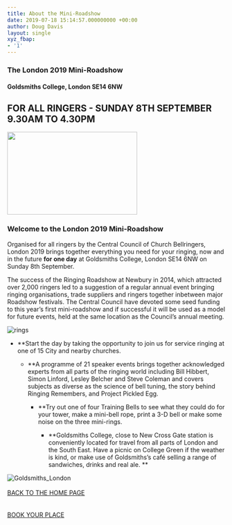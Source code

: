 ```yaml
---
title: About the Mini-Roadshow
date: 2019-07-18 15:14:57.000000000 +00:00
author: Doug Davis
layout: single
xyz_fbap:
- '1'
---
```

### The London 2019 Mini-Roadshow

#### Goldsmiths College, London SE14 6NW

## FOR ALL RINGERS - SUNDAY 8TH SEPTEMBER 9.30AM TO 4.30PM

<img loading="lazy" width="300" height="191" src="https://cccbr.org.uk/wp-content/uploads/2019/05/london2019_logo-300x191.jpg" alt="" srcset="https://cccbr.org.uk/wp-content/uploads/2019/05/london2019_logo-300x191.jpg 300w, https://cccbr.org.uk/wp-content/uploads/2019/05/london2019_logo.jpg 540w" sizes="(max-width: 300px) 100vw, 300px" /> 

### Welcome to the London 2019 Mini-Roadshow

Organised for all ringers by the Central Council of Church Bellringers, London 2019 brings together everything you need for your ringing, now and in the future **for one day** at Goldsmiths College, London SE14 6NW on Sunday 8th September.

The success of the Ringing Roadshow at Newbury in 2014, which attracted over 2,000 ringers led to a suggestion of a regular annual event bringing ringing organisations, trade suppliers and ringers together inbetween major Roadshow festivals. The Central Council have devoted some seed funding to this year’s first mini-roadshow and if successful it will be used as a model for future events, held at the same location as the Council’s annual meeting.

![rings](https://cccbr.org.uk/wp-content/uploads/elementor/thumbs/rings-oayey8umikzwx3c8aq5fmvyu9gjdb86d4bwf1rhh4w.png "rings") 

  * **Start the day by taking the opportunity to join us for service ringing at one of 15 City and nearby churches. 
    
    </strong></li> 
    
      * **A programme of 21 speaker events brings together acknowledged experts from all parts of the ringing world including Bill Hibbert, Simon Linford, Lesley Belcher and Steve Coleman and covers subjects as diverse as the science of bell tuning, the story behind Ringing Remembers, and Project Pickled Egg. 
        
        </strong></li> 
        
          * **Try out one of four Training Bells to see what they could do for your tower, make a mini-bell rope, print a 3-D bell or make some noise on the three mini-rings. 
            
            </strong></li> 
            
              * **Goldsmiths College, close to New Cross Gate station is conveniently located for travel from all parts of London and the South East. Have a picnic on College Green if the weather is kind, or make use of Goldsmiths’s café selling a range of sandwiches, drinks and real ale. ** </ul> 
            
![Goldsmiths_London](https://cccbr.org.uk/wp-content/uploads/elementor/thumbs/Goldsmiths_London-o3w4p2myp0kxm9m7c3zk3g3ludfclgypiuwk6mykws.jpg "Goldsmiths_London")  
            <a href="/about/annual-meetings/2019-meeting/mini-roadshow/" role="button"><br /> BACK TO THE HOME PAGE<br /> </a>  
            <a href="https://events./product/annual-meeting-2019/" target="_blank" role="button" rel="noopener noreferrer"><br /> BOOK YOUR PLACE<br /> </a>
